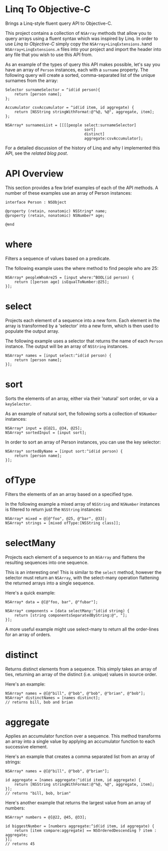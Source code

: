 Linq To Objective-C
================

Brings a Linq-style fluent query API to Objective-C.

This project contains a collection of `NSArray` methods that allow you to query arrays using a fluent syntax which was inspired by Linq. In order to use *Linq to Objective-C* simply copy the `NSArray+LinqExtensions.h`and `NSArray+LinqExtensions.m` files into your project and import the header into any file that you wish to use this API from.

As an example of the types of query this API makes possible, let's say you have an array of `Person` instances, each with a `surname` property. The following query will create a sorted, comma-separated list of the unique surnames from the array:

    Selector surnameSelector = ^id(id person){
        return [person name];
    };
    
    Accumulator csvAccumulator = ^id(id item, id aggregate) {
        return [NSString stringWithFormat:@"%@, %@", aggregate, item];
    };
    
    NSArray* surnamesList = [[[[people select:surnameSelector]
                                       sort]
                                       distinct]
                                       aggregate:csvAccumulator];

For a detailed discussion of the history of Linq and why I implemented this API, see the *related blog post*.

API Overview
==

This section provides a few brief examples of each of the API methods. A number of these examples use an array of Person instances:

	interface Person : NSObject
	
	@property (retain, nonatomic) NSString* name;
	@property (retain, nonatomic) NSNumber* age;
	
	@end

where
=
Filters a sequence of values based on a predicate.

The following example uses the where method to find people who are 25:

    NSArray* peopleWhoAre25 = [input where:^BOOL(id person) {
        return [[person age] isEqualToNumber:@25];
    }];
    
select
=
Projects each element of a sequence into a new form. Each element in the array is transformed by a 'selector' into a new form, which is then used to populate the output array.

The following example uses a selector that returns the name of each `Person` instance. The output will be an array of `NSString` instances.

    NSArray* names = [input select:^id(id person) {
        return [person name];
    }];

sort
=
Sorts the elements of an array, either via their 'natural' sort order, or via a `keySelector`.

As an example of natural sort, the following sorts a collection of `NSNumber` instances: 

    NSArray* input = @[@21, @34, @25];
    NSArray* sortedInput = [input sort];

In order to sort an array of Person instances, you can use the key selector:

    NSArray* sortedByName = [input sort:^id(id person) {
        return [person name];
    }];
    
ofType
=

Filters the elements of an an array based on a specified type.

In the following example a mixed array of `NSString` and `NSNumber` instances is filtered to return just the `NSString` instances:

    NSArray* mixed = @[@"foo", @25, @"bar", @33];    
    NSArray* strings = [mixed ofType:[NSString class]];
    
    
selectMany
=
Projects each element of a sequence to an `NSArray` and flattens the resulting sequences into one sequence.

This is an interesting one! This is similar to the `select` method, however the selector must return an `NSArray`, with the select-many operation flattening the returned arrays into a single sequence.

Here's a quick example:

    NSArray* data = @[@"foo, bar", @"fubar"];
    
    NSArray* components = [data selectMany:^id(id string) {
        return [string componentsSeparatedByString:@", "];
    }];
    
A more useful example might use select-many to return all the order-lines for an array of orders.

distinct
=
Returns distinct elements from a sequence. This simply takes an array of ties, returning an array of the distinct (i.e. unique) values in source order.

Here's an example:

    NSArray* names = @[@"bill", @"bob", @"bob", @"brian", @"bob"];
    NSArray* distinctNames = [names distinct];
    // returns bill, bob and brian
    
aggregate
=
Applies an accumulator function over a sequence. This method transforms an array into a single value by applying an accumulator function to each successive element.

Here's an example that creates a comma separated list from an array of strings:

    NSArray* names = @[@"bill", @"bob", @"brian"];
    
    id aggregate = [names aggregate:^id(id item, id aggregate) {
        return [NSString stringWithFormat:@"%@, %@", aggregate, item];
    }];
    // returns "bill, bob, brian"
    
Here's another example that returns the largest value from an array of numbers:

    NSArray* numbers = @[@22, @45, @33];
    
    id biggestNumber = [numbers aggregate:^id(id item, id aggregate) {
        return [item compare:aggregate] == NSOrderedDescending ? item : aggregate;
    }];
    // returns 45 

